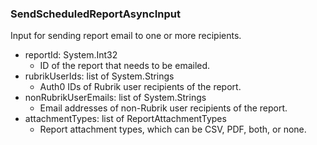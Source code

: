 ### SendScheduledReportAsyncInput
Input for sending report email to one or more recipients.

- reportId: System.Int32
  - ID of the report that needs to be emailed.
- rubrikUserIds: list of System.Strings
  - Auth0 IDs of Rubrik user recipients of the report.
- nonRubrikUserEmails: list of System.Strings
  - Email addresses of non-Rubrik user recipients of the report.
- attachmentTypes: list of ReportAttachmentTypes
  - Report attachment types, which can be CSV, PDF, both, or none.
